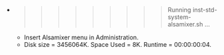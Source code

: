 * >>>>>>>>> Running inst-std-system-alsamixer.sh ...
  * Insert Alsamixer menu in Administration.
  * Disk size = 3456064K. Space Used = 8K. Runtime = 00:00:00:04.
